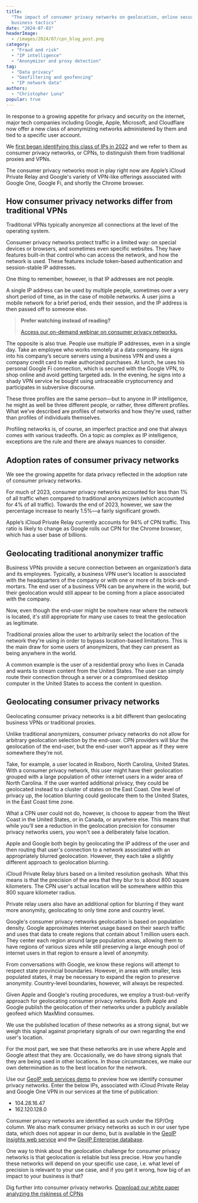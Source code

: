 ```yaml
---
title:
  "The impact of consumer privacy networks on geolocation, online security, and
  business tactics"
date: "2024-07-03"
headerImage:
  - /images/2024/07/cpn_blog_post.png
category:
  - "Fraud and risk"
  - "IP intelligence"
  - "Anonymizer and proxy detection"
tag:
  - "Data privacy"
  - "Geofiltering and geofencing"
  - "IP network data"
authors:
  - "Christopher Luna"
popular: true
---
```


In response to a growing appetite for privacy and security on the internet,
major tech companies including Google, Apple, Microsoft, and Cloudflare now
offer a new class of anonymizing networks administered by them and tied to a
specific user account.

We
[first began identifying this class of IPs in 2022](https://blog.maxmind.com/2022/03/introducing-consumer-privacy-networks/)
and we refer to them as consumer privacy networks, or CPNs, to distinguish them
from traditional proxies and VPNs.

The consumer privacy networks most in play right now are Apple’s iCloud Private
Relay and Google's variety of VPN-like offerings associated with Google One,
Google Fi, and shortly the Chrome browser.

## How consumer privacy networks differ from traditional VPNs

Traditional VPNs typically anonymize all connections at the level of the
operating system.

Consumer privacy networks protect traffic in a limited way: on special devices
or browsers, and sometimes even specific websites. They have features built-in
that control who can access the network, and how the network is used. These
features include token-based authentication and session-stable IP addresses.

One thing to remember, however, is that IP addresses are not people.

A single IP address can be used by multiple people, sometimes over a very short
period of time, as in the case of mobile networks. A user joins a mobile network
for a brief period, ends their session, and the IP address is then passed off to
someone else.

> **Prefer watching instead of reading?**
>
> [Access our on-demand webinar on consumer privacy networks.](https://get.maxmind.com/consumer-privacy-networks-on-demand-webinar?utm_campaign=CPN%20webinar&utm_source=blog&utm_medium=post)

The opposite is also true. People use multiple IP addresses, even in a single
day. Take an employee who works remotely at a data company. He signs into his
company’s secure servers using a business VPN and uses a company credit card to
make authorized purchases. At lunch, he uses his personal Google Fi connection,
which is secured with the Google VPN, to shop online and avoid getting targeted
ads. In the evening, he signs into a shady VPN service he bought using
untraceable cryptocurrency and participates in subversive discourse.

These three profiles are the same person—but to anyone in IP intelligence, he
might as well be three different people, or rather, three different profiles.
What we’ve described are profiles of networks and how they're used, rather than
profiles of individuals themselves.

Profiling networks is, of course, an imperfect practice and one that always
comes with various tradeoffs. On a topic as complex as IP intelligence,
exceptions are the rule and there are always nuances to consider.

## Adoption rates of consumer privacy networks

We see the growing appetite for data privacy reflected in the adoption rate of
consumer privacy networks.

For much of 2023, consumer privacy networks accounted for less than 1% of all
traffic when compared to traditional anonymizers (which accounted for 4% of all
traffic). Towards the end of 2023, however, we saw the percentage increase to
nearly 1.5%—a fairly significant growth.

Apple’s iCloud Private Relay currently accounts for 94% of CPN traffic. This
ratio is likely to change as Google rolls out CPN for the Chrome browser, which
has a user base of billions.

## Geolocating traditional anonymizer traffic

Business VPNs provide a secure connection between an organization’s data and its
employees. Typically, a business VPN user’s location is associated with the
headquarters of the company or with one or more of its brick-and-mortars. The
end user of a business VPN can be anywhere in the world, but their geolocation
would still appear to be coming from a place associated with the company.

Now, even though the end-user might be nowhere near where the network is
located, it's still appropriate for many use cases to treat the geolocation as
legitimate.

Traditional proxies allow the user to arbitrarily select the location of the
network they're using in order to bypass location-based limitations. This is the
main draw for some users of anonymizers, that they can present as being anywhere
in the world.

A common example is the user of a residential proxy who lives in Canada and
wants to stream content from the United States. The user can simply route their
connection through a server or a compromised desktop computer in the United
States to access the content in question.

## Geolocating consumer privacy networks

Geolocating consumer privacy networks is a bit different than geolocating
business VPNs or traditional proxies.

Unlike traditional anonymizers, consumer privacy networks do not allow for
arbitrary geolocation selection by the end-user. CPN providers will blur the
geolocation of the end-user, but the end-user won’t appear as if they were
somewhere they’re not.

Take, for example, a user located in Roxboro, North Carolina, United States.
With a consumer privacy network, this user might have their geolocation grouped
with a large population of other internet users in a wider area of North
Carolina. If the user wanted additional privacy, they could be geolocated
instead to a cluster of states on the East Coast. One level of privacy up, the
location blurring could geolocate them to the United States, in the East Coast
time zone.

What a CPN user could not do, however, is choose to appear from the West Coast
in the United States, or in Canada, or anywhere else. This means that while
you’ll see a reduction in the geolocation precision for consumer privacy
networks users, you won't see a deliberately false location.

Apple and Google both begin by geolocating the IP address of the user and then
routing that user's connection to a network associated with an appropriately
blurred geolocation. However, they each take a slightly different approach to
geolocation blurring.

iCloud Private Relay blurs based on a limited resolution geohash. What this
means is that the precision of the area that they blur to is about 800 square
kilometers. The CPN user's actual location will be somewhere within this 800
square kilometer radius.

Private relay users also have an additional option for blurring if they want
more anonymity, geolocating to only time zone and country level.

Google's consumer privacy networks geolocation is based on population density.
Google approximates internet usage based on their search traffic and uses that
data to create regions that contain about 1 million users each. They center each
region around large population areas, allowing them to have regions of various
sizes while still preserving a large enough pool of internet users in that
region to ensure a level of anonymity.

From conversations with Google, we know these regions will attempt to respect
state provincial boundaries. However, in areas with smaller, less populated
states, it may be necessary to expand the region to preserve anonymity.
Country-level boundaries, however, will always be respected.

Given Apple and Google's routing procedures, we employ a trust-but-verify
approach for geolocating consumer privacy networks. Both Apple and Google
publish the geolocation of their networks under a publicly available geofeed
which MaxMind consumes.

We use the published location of these networks as a strong signal, but we weigh
this signal against proprietary signals of our own regarding the end user's
location.

For the most part, we see that these networks are in use where Apple and Google
attest that they are. Occasionally, we do have strong signals that they are
being used in other locations. In those circumstances, we make our own
determination as to the best location for the network.

Use our
[GeoIP web services demo](https://www.maxmind.com/en/geoip-web-services-demo?utm_source=hs_email&utm_medium=email&_hsenc=p2ANqtz-9lzJga_HnWdqTZzffzaMYxzyAFRCNAsTJ5KY8q0Ttb0j6n_-wHrVbGxj9MQUaktpm-JLD0)
to preview how we identify consumer privacy networks. Enter the below IPs,
associated with iCloud Private Relay and Google One VPN in our services at the
time of publication:

- 104.28.16.47
- 162.120.128.0

Consumer privacy networks are identified as such under the ISP/Org column. We
also mark consumer privacy networks as such in our user type data, which does
not appear in our demo, but is available in the
[GeoIP Insights web service](https://www.maxmind.com/en/geoip-api-web-services?utm_source=hs_email&utm_medium=email&_hsenc=p2ANqtz-9lzJga_HnWdqTZzffzaMYxzyAFRCNAsTJ5KY8q0Ttb0j6n*-wHrVbGxj9MQUaktpm-JLD0)
and the
[GeoIP Enterprise database](https://www.maxmind.com/en/solutions/geoip2-enterprise-product-suite/enterprise-database?utm_source=hs_email&utm_medium=email&_hsenc=p2ANqtz-9lzJga_HnWdqTZzffzaMYxzyAFRCNAsTJ5KY8q0Ttb0j6n_-wHrVbGxj9MQUaktpm-JLD0).

One way to think about the geolocation challenge for consumer privacy networks
is that geolocation is reliable but less precise. How you handle these networks
will depend on your specific use case, i.e. what level of precision is relevant
to your use case, and if you get it wrong, how big of an impact to your business
is that?

Dig further into consumer privacy networks.
[Download our white paper analyzing the riskiness of CPNs](https://get.maxmind.com/analyzing-riskiness-of-consumer-privacy-networks-white-paper?utm_campaign=CPN%20white%20paper&utm_source=blog%20post)
